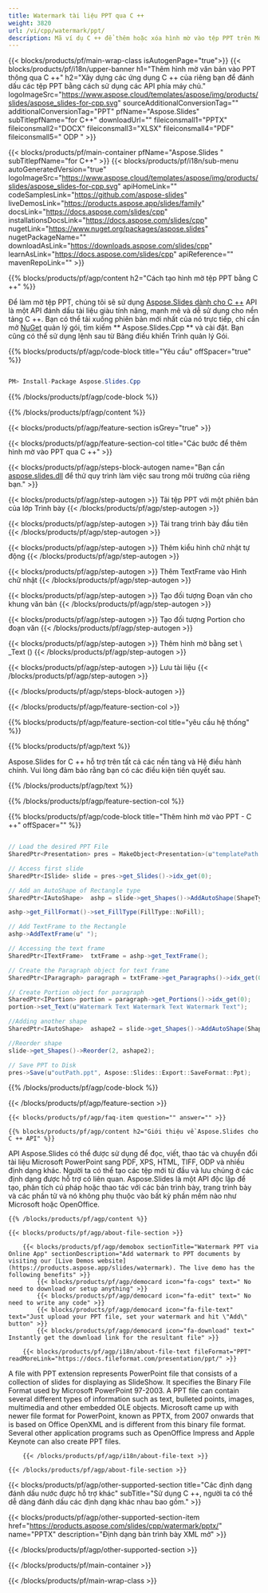 ```yaml
---
title: Watermark tài liệu PPT qua C ++
weight: 3820
url: /vi/cpp/watermark/ppt/ 
description: Mã ví dụ C ++ để thêm hoặc xóa hình mờ vào tệp PPT trên Môi trường thời gian chạy C ++ dành cho Windows 32 bit, Windows 64 bit và Linux 64 bit.
---
```


{{< blocks/products/pf/main-wrap-class isAutogenPage="true">}}
{{< blocks/products/pf/i18n/upper-banner h1="Thêm hình mờ văn bản vào PPT thông qua C ++" h2="Xây dựng các ứng dụng C ++ của riêng bạn để đánh dấu các tệp PPT bằng cách sử dụng các API phía máy chủ." logoImageSrc="https://www.aspose.cloud/templates/aspose/img/products/slides/aspose_slides-for-cpp.svg" sourceAdditionalConversionTag="" additionalConversionTag="PPT" pfName="Aspose.Slides" subTitlepfName="for C++" downloadUrl="" fileiconsmall1="PPTX" fileiconsmall2="DOCX" fileiconsmall3="XLSX" fileiconsmall4="PDF" fileiconsmall5=" ODP " >}}

{{< blocks/products/pf/main-container pfName="Aspose.Slides " subTitlepfName="for C++" >}}
{{< blocks/products/pf/i18n/sub-menu autoGeneratedVersion="true" logoImageSrc="https://www.aspose.cloud/templates/aspose/img/products/slides/aspose_slides-for-cpp.svg" apiHomeLink="" codeSamplesLink="https://github.com/aspose-slides" liveDemosLink="https://products.aspose.app/slides/family" docsLink="https://docs.aspose.com/slides/cpp" installationsDocsLink="https://docs.aspose.com/slides/cpp" nugetLink="https://www.nuget.org/packages/aspose.slides" nugetPackageName="" downloadAsLink="https://downloads.aspose.com/slides/cpp" learnAsLink="https://docs.aspose.com/slides/cpp" apiReference="" mavenRepoLink="" >}}

{{% blocks/products/pf/agp/content h2="Cách tạo hình mờ tệp PPT bằng C ++" %}}

 Để làm mờ tệp PPT, chúng tôi sẽ sử dụng
 [Aspose.Slides dành cho C ++](https://products.aspose.com/slides/cpp)
 API là một API đánh dấu tài liệu giàu tính năng, mạnh mẽ và dễ sử dụng cho nền tảng C ++. Bạn có thể tải xuống phiên bản mới nhất của nó trực tiếp, chỉ cần mở
 [NuGet](https://www.nuget.org/packages/aspose.slides)
 quản lý gói, tìm kiếm
 ** Aspose.Slides.Cpp **
 và cài đặt. Bạn cũng có thể sử dụng lệnh sau từ Bảng điều khiển Trình quản lý Gói.

{{% blocks/products/pf/agp/code-block title="Yêu cầu" offSpacer="true" %}}

```cs

PM> Install-Package Aspose.Slides.Cpp

```

{{% /blocks/products/pf/agp/code-block %}}

{{% /blocks/products/pf/agp/content %}}

{{< blocks/products/pf/agp/feature-section isGrey="true" >}}


{{< blocks/products/pf/agp/feature-section-col title="Các bước để thêm hình mờ vào PPT qua C ++" >}}

{{< blocks/products/pf/agp/steps-block-autogen name="Bạn cần [aspose.slides.dll](https://downloads.aspose.com/slides/cpp) để thử quy trình làm việc sau trong môi trường của riêng bạn." >}}

{{< blocks/products/pf/agp/step-autogen >}}
Tải tệp PPT với một phiên bản của lớp Trình bày
{{< /blocks/products/pf/agp/step-autogen >}}

{{< blocks/products/pf/agp/step-autogen >}}
Tải trang trình bày đầu tiên
{{< /blocks/products/pf/agp/step-autogen >}}

{{< blocks/products/pf/agp/step-autogen >}}
Thêm kiểu hình chữ nhật tự động
{{< /blocks/products/pf/agp/step-autogen >}}

{{< blocks/products/pf/agp/step-autogen >}}
Thêm TextFrame vào Hình chữ nhật
{{< /blocks/products/pf/agp/step-autogen >}}

{{< blocks/products/pf/agp/step-autogen >}}
Tạo đối tượng Đoạn văn cho khung văn bản
{{< /blocks/products/pf/agp/step-autogen >}}

{{< blocks/products/pf/agp/step-autogen >}}
Tạo đối tượng Portion cho đoạn văn
{{< /blocks/products/pf/agp/step-autogen >}}

{{< blocks/products/pf/agp/step-autogen >}}
Thêm hình mờ bằng set \ _Text ()
{{< /blocks/products/pf/agp/step-autogen >}}

{{< blocks/products/pf/agp/step-autogen >}}
Lưu tài liệu
{{< /blocks/products/pf/agp/step-autogen >}}

{{< /blocks/products/pf/agp/steps-block-autogen >}}

{{< /blocks/products/pf/agp/feature-section-col >}}

{{% blocks/products/pf/agp/feature-section-col title="yêu cầu hệ thống" %}}

{{% blocks/products/pf/agp/text %}}

 Aspose.Slides for C ++ hỗ trợ trên tất cả các nền tảng và Hệ điều hành chính. Vui lòng đảm bảo rằng bạn có các điều kiện tiên quyết sau.

{{% /blocks/products/pf/agp/text %}}

{{% /blocks/products/pf/agp/feature-section-col %}}

{{% blocks/products/pf/agp/code-block title="Thêm hình mờ vào PPT - C ++" offSpacer="" %}}

```cs

// Load the desired PPT File
SharedPtr<Presentation> pres = MakeObject<Presentation>(u"templatePath.ppt");

// Access first slide
SharedPtr<ISlide> slide = pres->get_Slides()->idx_get(0);

// Add an AutoShape of Rectangle type
SharedPtr<IAutoShape>  ashp = slide->get_Shapes()->AddAutoShape(ShapeType::Rectangle, 150, 75, 150, 50);

ashp->get_FillFormat()->set_FillType(FillType::NoFill);

// Add TextFrame to the Rectangle
ashp->AddTextFrame(u" ");

// Accessing the text frame
SharedPtr<ITextFrame>  txtFrame = ashp->get_TextFrame();

// Create the Paragraph object for text frame
SharedPtr<IParagraph> paragraph = txtFrame->get_Paragraphs()->idx_get(0);

// Create Portion object for paragraph
SharedPtr<IPortion> portion = paragraph->get_Portions()->idx_get(0);
portion->set_Text(u"Watermark Text Watermark Text Watermark Text");

//Adding another shape
SharedPtr<IAutoShape>  ashape2 = slide->get_Shapes()->AddAutoShape(ShapeType::Triangle, 200, 365, 400, 150);

//Reorder shape
slide->get_Shapes()->Reorder(2, ashape2);

// Save PPT to Disk
pres->Save(u"outPath.ppt", Aspose::Slides::Export::SaveFormat::Ppt);  

```

{{% /blocks/products/pf/agp/code-block %}}

{{< /blocks/products/pf/agp/feature-section >}}

    {{< blocks/products/pf/agp/faq-item question="" answer="" >}}
 

<!-- aboutfile Starts -->

    {{% blocks/products/pf/agp/content h2="Giới thiệu về Aspose.Slides cho C ++ API" %}}

 API Aspose.Slides có thể được sử dụng để đọc, viết, thao tác và chuyển đổi tài liệu Microsoft PowerPoint sang PDF, XPS, HTML, TIFF, ODP và nhiều định dạng khác. Người ta có thể tạo các tệp mới từ đầu và lưu chúng ở các định dạng được hỗ trợ có liên quan. Aspose.Slides là một API độc lập để tạo, phân tích cú pháp hoặc thao tác với các bản trình bày, trang trình bày và các phần tử và nó không phụ thuộc vào bất kỳ phần mềm nào như Microsoft hoặc OpenOffice.  



    {{% /blocks/products/pf/agp/content %}}

    {{< blocks/products/pf/agp/about-file-section >}}

        {{< blocks/products/pf/agp/demobox sectionTitle="Watermark PPT via Online App" sectionDescription="Add watermark to PPT documents by visiting our [Live Demos website](https://products.aspose.app/slides/watermark). The live demo has the following benefits" >}}
            {{< blocks/products/pf/agp/democard icon="fa-cogs" text=" No need to download or setup anything" >}}
            {{< blocks/products/pf/agp/democard icon="fa-edit" text=" No need to write any code" >}}
            {{< blocks/products/pf/agp/democard icon="fa-file-text" text="Just upload your PPT file, set your watermark and hit \"Add\" button" >}}
            {{< blocks/products/pf/agp/democard icon="fa-download" text=" Instantly get the download link for the resultant file" >}}

        {{< blocks/products/pf/agp/i18n/about-file-text fileFormat="PPT" readMoreLink="https://docs.fileformat.com/presentation/ppt/" >}}
A file with PPT extension represents PowerPoint file that consists of a collection of slides for displaying as SlideShow. It specifies the Binary File Format used by Microsoft PowerPoint 97-2003. A PPT file can contain several different types of information such as text, bulleted points, images, multimedia and other embedded OLE objects. Microsoft came up with newer file format for PowerPoint, known as PPTX, from 2007 onwards that is based on Office OpenXML and is different from this binary file format. Several other application programs such as OpenOffice Impress and Apple Keynote can also create PPT files.

        {{< /blocks/products/pf/agp/i18n/about-file-text >}}

    {{< /blocks/products/pf/agp/about-file-section >}}

<!-- aboutfile Ends -->

{{< blocks/products/pf/agp/other-supported-section title="Các định dạng đánh dấu nước được hỗ trợ khác" subTitle="Sử dụng C ++, người ta có thể dễ dàng đánh dấu các định dạng khác nhau bao gồm." >}}

{{< blocks/products/pf/agp/other-supported-section-item href="https://products.aspose.com/slides/cpp/watermark/pptx/" name="PPTX" description="Định dạng bản trình bày XML mở" >}}

{{< /blocks/products/pf/agp/other-supported-section >}}

{{< /blocks/products/pf/main-container >}}
    
{{< /blocks/products/pf/main-wrap-class >}}